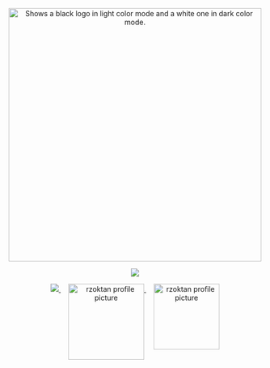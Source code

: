 <p align="center">
  <picture>
  <source media="(prefers-color-scheme: dark)" srcset="https://streak-stats.demolab.com?user=rzoktan&theme=dark&hide_border=true&background=0D1117&stroke=ffffff&ring=FE0034&fire=FE0034&currStreakLabel=EBEBEB" width = 500>
  <source media="(prefers-color-scheme: light)" srcset="https://streak-stats.demolab.com?user=rzoktan&hide_border=true&background=FFFFFF&ring=FE0034&fire=FE0034&currStreakLabel=FE0034" width = 500>
  <img alt="Shows a black logo in light color mode and a white one in dark color mode." src="">
</picture>
</p>
<p align="center">
  <a>
      <img media="(prefers-color-scheme: dark)" src="https://skillicons.dev/icons?i=nodejs,js,ts,vscode,linux,java,html,python,golang,css,react,nextjs,gcp,aws,vercel,tailwind,selenium,discord,github,md,xd,pr,ae,ps&theme=dark&perline=25" />
  </a>
</p>
<div align="center">
  <a href="https://open.spotify.com/playlist/0SF7WgNNHC0ALU0a3IGmT7">
    <img media="(prefers-color-scheme: dark)" src="https://spodify.gewang.wiki/api/spotify?background_color=0d1117&border_color=0d1117" />
  </a>
  <a href="https://www.instagram.com/rz.oktan/">
    <img src="https://www.instagram.com/rz.oktan/?__a=1&__d=1" width="150" height="auto" alt="rzoktan profile picture" style="vertical-align: top; margin-left: 15px"/>
  </a>
  <a href="https://github.com/rzoktan">
    <img src="https://github.com/rzoktan/rzoktan/assets/57165451/3e8a5470-8ebf-4b81-9a60-9f7b9b8e0913" width="auto" height="130" alt="rzoktan profile picture" style="vertical-align: top; margin-left: 15px"     />
  </a>
</div>
<img src="https://record.gewang.wiki/entry/1/" onError="this.style.display = 'none';" alt=""/>
